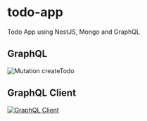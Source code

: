 # todo-app
Todo App using NestJS, Mongo and GraphQL

## GraphQL

![Mutation createTodo](https://raw.githubusercontent.com/jennndol/todo-app/master/static/create-todo.png "Mutation createTodo")

## GraphQL Client

[![GraphQL Client](https://raw.githubusercontent.com/jennndol/todo-app/master/static/thumbnail.png)](https://github.com/jennndol/todo-app/blob/master/static/video.mp4?raw=true)
